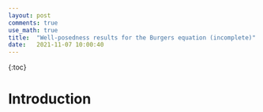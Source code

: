 ```yaml
---
layout: post
comments: true
use_math: true
title:  "Well-posedness results for the Burgers equation (incomplete)"
date:   2021-11-07 10:00:40 
---
```

  
{:toc}

# Introduction
